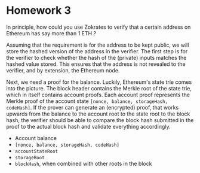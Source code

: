 # Homework 3

In principle, how could you use Zokrates to verify that a certain address on Ethereum has say more than 1 ETH ?

Assuming that the requirement is for the address to be kept public, we will store the hashed version of the address in the verifier. The first step is for the verifier to check whether the hash of the (private) inputs matches the hashed value stored. This ensures that the address is not revealed to the verifier, and by extension, the Ethereum node.

Next, we need a proof for the balance. Luckily, Ethereum's state trie comes into the picture. The block header contains the Merkle root of the state trie, which in itself contains account proofs. Each account proof represents the Merkle proof of the account state `[nonce, balance, storageHash, codeHash]`. If the prover can generate an (encrypted) proof, that works upwards from the balance to the account root to the state root to the block hash, the verifier should be able to compare the block hash submitted in the proof to the actual block hash and validate everything accordingly.

- Account balance
- `[nonce, balance, storageHash, codeHash]`
- `accountStateRoot`
- `storageRoot`
- `blockHash`, when combined with other roots in the block
